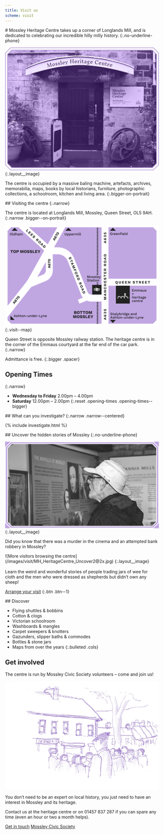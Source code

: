 ```yaml
---
title: Visit us
scheme: visit
---
```


<section class="section">
<div class="layout--image-right" markdown="1">
# Mossley Heritage Centre takes up a corner of Longlands Mill, and is dedicated to celebrating our incredible hilly milly history.
{:.no-underline-phone}

![A photo of the centre](/images/visit/MH_HeritageCentre_Exterior@2x.jpg)
{:.layout__image}

The centre is occupied by a massive baling machine, artefacts, archives, memorabilia, maps, books by local historians, furniture, photographic collections, a schoolroom, kitchen and living area.
{:.bigger-on-portrait}
</div>
</section>

<div class="filled">
<section class="section">
<div class="relative visit--visiting-the-centre" markdown="1">
## Visiting the centre
{:.narrow}

The centre is located at Longlands Mill, Mossley, Queen Street, OL5 9AH.
{:.narrow .bigger--on-portrait}

![Map showing how to get to the centre](/images/visit/MH_HeritageCentre_Map@2x.png)
{:.visit--map}

Queen Street is opposite Mossley railway station. The heritage centre is in the corner of the Emmaus courtyard at the far end of the car park.
{:.narrow}

Admittance is free.
{:.bigger .spacer}

## Opening Times
{:.narrow}

- **Wednesday to Friday** 2.00pm – 4.00pm
- **Saturday** 12.00pm – 2.00pm
{:.reset .opening-times .opening-times--bigger}
</div>
</section>
</div>

<section class="section section--centred" markdown="1">
## What can you investigate?
{:.narrow .narrow--centered}

{% include investigate.html %}
</section>

<div class="filled">
<section class="section">
<div class="layout--image-right" markdown="1">
## Uncover the hidden stories of Mossley
{:.no-underline-phone}

![A visitor browsing the centre](/images/visit/MH_HeritageCentre_Uncover1@2x.jpg)
{:.layout__image}

Did you know that there was a murder in the cinema and an attempted bank robbery in Mossley?
</div>
</section>
</div>

<section class="section">
<div class="layout--image-left" markdown="1">
![More visitors browsing the centre](/images/visit/MH_HeritageCentre_Uncover2@2x.jpg)
{:.layout__image}
<br><br>
Learn the weird and wonderful stories of people trading jars of wee for cloth and the men who were dressed as shepherds but didn’t own any sheep!

[Arrange your visit](#visiting-the-centre)
{:.btn .btn--1}

</div>
</section>

<div class="filled">
<section class="section">
<div class="lozenge" markdown="1">
## Discover

- Flying shuttles & bobbins
- Cotton & clogs
- Victorian schoolroom
- Washboards & mangles
- Carpet sweepers & knotters
- Gazunders, slipper baths & commodes
- Bottles & stone jars
- Maps from over the years
{:.bulleted .cols}
</div>
</section>
</div>

<section class="section">
  <div class="layout layout--main">
    <h2 class="layout__title">Get involved</h2>
    <div class="layout__text-top">
      <p class="bigger">The centre is run by Mossley Civic Society volunteers – come and join us!</p>
    </div>
    <div class="layout__image">
      <img src="/images/visit/MH_HeritageCentre_Getinvolved@2x.jpg" alt="Illustration of Mossley">
    </div>
    <div class="layout__text-bottom">
      <p>You don’t need to be an expert on local history, you just need to have an interest in Mossley and its heritage.</p>
      <p>Contact us at the heritage centre or on 01457 837 287 if you can spare any time (even an hour or two a month helps).</p>
      <p>
        <a href="/contact" class="btn btn--1">Get in touch</a>
        <a href="/civic-society" class="btn btn--2">Mossley Civic Society</a>
      </p>
    </div>
  </div>
</section>
